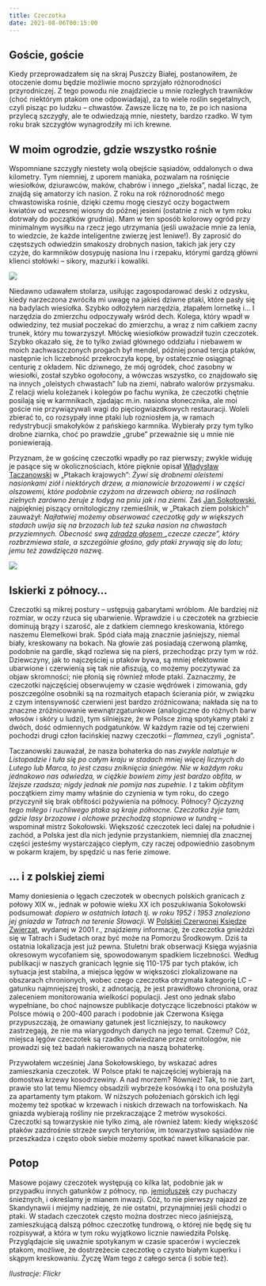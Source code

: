 ```yaml
---
title: Czeczotka
date: 2021-08-06T00:15:00
---
```

## Goście, goście

Kiedy przeprowadzałem się na skraj Puszczy Białej, postanowiłem, że otoczenie domu będzie możliwie mocno sprzyjało różnorodności przyrodniczej. Z tego powodu nie znajdziecie u mnie rozległych trawników (choć niektórym ptakom one odpowiadają), za to wiele roślin segetalnych, czyli pisząc po ludzku – chwastów. Zawsze liczę na to, że po ich nasiona przylecą szczygły, ale te odwiedzają mnie, niestety, bardzo rzadko. W tym roku brak szczygłów wynagrodziły mi ich krewne.

## W moim ogrodzie, gdzie wszystko rośnie

Wspomniane szczygły niestety wolą obejście sąsiadów, oddalonych o dwa kilometry. Tym niemniej, z uporem maniaka, pozwalam na rośnięcie wiesiołków, dziurawców, maków, chabrów i innego „zielska”, nadal licząc, że znajdą się amatorzy ich nasion. Z roku na rok różnorodność mego chwastowiska rośnie, dzięki czemu mogę cieszyć oczy bogactwem kwiatów od wczesnej wiosny do późnej jesieni (ostatnie z nich w tym roku dotrwały do początków grudnia). Mam w ten sposób kolorowy ogród przy minimalnym wysiłku na rzecz jego utrzymania (jeśli uważacie mnie za lenia, to wiedzcie, że każde inteligentne zwierzę jest leniwe!). By zaprosić do częstszych odwiedzin smakoszy drobnych nasion, takich jak jery czy czyże, do karmników dosypuję nasiona lnu i rzepaku, którymi gardzą główni klienci stołówki – sikory, mazurki i kowaliki.

<img src="/img/21701946030_59d90b9bfe_k.jpg">

Niedawno udawałem stolarza, usiłując zagospodarować deski z odzysku, kiedy narzeczona zwróciła mi uwagę na jakieś dziwne ptaki, które pasły się na badylach wiesiołka. Szybko odłożyłem narzędzia, złapałem lornetkę i… I narzędzia do zmierzchu odpoczywały wśród dech. Kolega, który wpadł w odwiedziny, też musiał poczekać do zmierzchu, a wraz z nim całkiem zacny trunek, który mu towarzyszył. Młóckę wiesiołków prowadził tuzin czeczotek. Szybko okazało się, że to tylko zwiad głównego oddziału i niebawem w moich zachwaszczonych progach był mendel, później ponad tercja ptaków, następnie ich liczebność przekroczyła kopę, by ostatecznie osiągnąć centurię z okładem. Nic dziwnego, że mój ogródek, choć zasobny w wiesiołki, został szybko ogołocony, a wówczas wszystko, co znajdowało się na innych „oleistych chwastach” lub na ziemi, nabrało walorów przysmaku. Z relacji wielu koleżanek i kolegów po fachu wynika, że czeczotki chętnie posilają się w karmnikach, zjadając m.in. nasiona słonecznika, ale moi goście nie przywiązywali wagi do pięciogwiazdkowych restauracji. Woleli zbierać to, co rozsypały inne ptaki lub rozniosłem ja, w ramach redystrybucji smakołyków z pańskiego karmnika. Wybierały przy tym tylko drobne ziarnka, choć po prawdzie „grube” przeważnie się u mnie nie poniewierają.

Przyznam, że w gościnę czeczotki wpadły po raz pierwszy; zwykle widuję je pasące się w okolicznościach, które pięknie opisał <a href="https://pl.wikipedia.org/wiki/W%C5%82adys%C5%82aw_Taczanowski_(zoolog)">Władysław Taczanowski</a> w „Ptakach krajowych”: <i>Żywi się drobnemi oleistemi nasionkami ziół i niektórych drzew, a mianowicie brzozowemi i w części olszowemi, które podobnie czyżom na drzewach obiera; na roślinach zielnych zarówno żeruje z łodyg na pniu jak i na ziemi.</i> Zaś <a href="https://pl.wikipedia.org/wiki/Jan_Soko%C5%82owski_(zoolog)">Jan Sokołowski</a>, najpiękniej piszący ornitologiczny rzemieślnik, w „Ptakach ziem polskich” zauważył: <i>Najłatwiej możemy obserwować czeczotkę gdy w większych stadach uwija się na brzozach lub też szuka nasion na chwastach przyziemnych. Obecność swą <a href="http://www.xeno-canto.org/sounds/uploaded/ZNCDXTUOFL/XC392799-Czeczotka%20br%C4%85zowa%20Acanthis_flammea_Poland_Jarek_Matusiak_20170507_09.mp3">zdradza głosem </a>„czecze czecze”, który rozbrzmiewa stale, a szczególnie głośno, gdy ptaki zrywają się do lotu; jemu też zawdzięcza nazwę.</i>

<img src="/img/2942309138_251c96e236_o.jpg">

## Iskierki z północy…

Czeczotki są mikrej postury – ustępują gabarytami wróblom. Ale bardziej niż rozmiar, w oczy rzuca się ubarwienie. Wprawdzie i u czeczotek na grzbiecie dominują brązy i szarość, ale z datkiem ciemnego kreskowania, którego naszemu Elemelkowi brak. Spód ciała mają znacznie jaśniejszy, niemal biały, kreskowany na bokach. Na głowie zaś posiadają czerwoną plamkę, podobnie na gardle, skąd rozlewa się na pierś, przechodząc przy tym w róż. Dziewczyny, jak to najczęściej u ptaków bywa, są mniej efektownie ubarwione i czerwienią się tak nie afiszują, co możemy poczytywać za objaw skromności; nie płonią się również młode ptaki. Zaznaczmy, że czeczotki najczęściej obserwujemy w czasie wędrówek i zimowania, gdy poszczególne osobniki są na rozmaitych etapach ścierania piór, w związku z czym intensywność czerwieni jest bardzo zróżnicowana; nakłada się na to znaczne zróżnicowanie wewnątrzgatunkowe (analogiczne do różnych barw włosów i skóry u ludzi), tym silniejsze, że w Polsce zimą spotykamy ptaki z dwóch, dość odmiennych podgatunków. W każdym razie od tej czerwieni pochodzi drugi człon łacińskiej nazwy czeczotki – <i>flammea</i>, czyli „ognista”.

Taczanowski zauważał, że nasza bohaterka do nas<i> zwykle nalatuje w Listopadzie i tuła się po całym kraju w stadach mniej więcej licznych do Lutego lub Marca, to jest czasu zniknięcia śniegów. Nie w każdym roku jednakowo nas odwiedza, w ciężkie bowiem zimy jest bardzo obfita, w lżejsze rzadsza; nigdy jednak nie pomija nas zupełnie.</i> I z takim <i>obfitym</i> początkiem zimy mamy właśnie do czynienia w tym roku, do czego przyczynił się brak obfitości pożywienia na północy. Północy? <i>Ojczyzną tego miłego i ruchliwego ptaka są kraje północne. Czeczotka żyje tam, gdzie lasy brzozowe i olchowe przechodzą stopniowo w tundrę</i> – wspominał mistrz Sokołowski. Większość czeczotek leci dalej na południe i zachód, a Polska jest dla nich jedynie przystankiem, niemniej dla znacznej części jesteśmy wystarczająco ciepłym, czy raczej odpowiednio zasobnym w pokarm krajem, by spędzić u nas ferie zimowe.

## … i z polskiej ziemi

Mamy doniesienia o lęgach czeczotek w obecnych polskich granicach z połowy XIX w., jednak w połowie wieku XX ich poszukiwania Sokołowski podsumował: <i>dopiero w ostatnich latach tj. w roku 1952 i 1953 znaleziono jej gniazda w Tatrach na terenie Słowacji</i>. W <a href="https://pl.wikipedia.org/wiki/Polska_czerwona_ksi%C4%99ga_zwierz%C4%85t._Kr%C4%99gowce">Polskiej Czerwonej Księdze Zwierząt</a>, wydanej w 2001 r., znajdziemy informację, że czeczotka gnieździ się w Tatrach i Sudetach oraz być może na Pomorzu Środkowym. Dziś ta ostatnia lokalizacja jest już pewna. Stuletni brak obserwacji Księga wyjaśnia okresowym wycofaniem się, spowodowanym spadkiem liczebności. Według publikacji w naszych granicach lęgnie się 110-175 par tych ptaków, ich sytuacja jest stabilna, a miejsca lęgów w większości zlokalizowane na obszarach chronionych, wobec czego czeczotka otrzymała kategorię LC – gatunku najmniejszej troski, z adnotacją, że jest prawidłowo chroniona, oraz zaleceniem monitorowania wielkości populacji. Jest ono jednak słabo wypełniane, bo choć najnowsze publikacje dotyczące liczebności ptaków w Polsce mówią o 200-400 parach i podobnie jak Czerwona Księga przypuszczają, że omawiany gatunek jest liczniejszy, to naukowcy zastrzegają, że nie ma wiarygodnych danych na jego temat. Czemu? Cóż, miejsca lęgów czeczotek są rzadko odwiedzane przez ornitologów, nie prowadzi się też badań nakierowanych na naszą bohaterkę.

Przywołałem wcześniej Jana Sokołowskiego, by wskazać adres zamieszkania czeczotek. W Polsce ptaki te najczęściej wybierają na domostwa krzewy kosodrzewiny. A nad morzem? Również! Tak, to nie żart, prawie sto lat temu Niemcy obsadzili wybrzeże kosówką i to ona posłużyła za apartamenty tym ptakom. W niższych położeniach górskich ich lęgi możemy też spotkać w krzewach i niskich drzewach na torfowiskach. Na gniazda wybierają rośliny nie przekraczające 2 metrów wysokości. Czeczotki są towarzyskie nie tylko zimą, ale również latem: kiedy większość ptaków zazdrośnie strzeże swych terytoriów, im towarzystwo sąsiadów nie przeszkadza i często obok siebie możemy spotkać nawet kilkanaście par.

## Potop

Masowe pojawy czeczotek występują co kilka lat, podobnie jak w przypadku innych gatunków z północy, np. <a href="https://nowe-peryferie.pl/index.php/2017/11/jemioluszka/">jemiołuszek</a> czy puchaczy śnieżnych, i określamy je mianem inwazji. Cóż, to nie pierwszy najazd ze Skandynawii i miejmy nadzieję, że nie ostatni, przynajmniej jeśli chodzi o ptaki. W stadach czeczotek często można dostrzec nieco jaśniejszą, zamieszkującą dalszą północ czeczotkę tundrową, o której nie będę się tu rozpisywał, a która w tym roku wyjątkowo licznie nawiedziła Polskę. Przyglądajcie się uważnie spotykanym w czasie spacerów i wycieczek ptakom, możliwe, że dostrzeżecie czeczotkę o czysto białym kuperku i skąpym kreskowaniu. Życzę Wam tego z całego serca (i sobie też).

<em>Ilustracje: Flickr </em>
